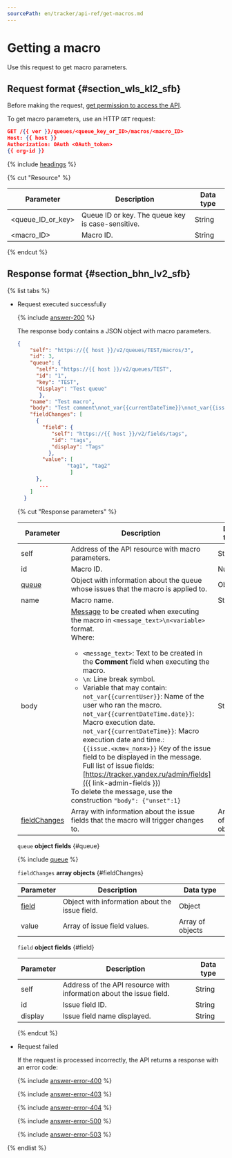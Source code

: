 ```yaml
---
sourcePath: en/tracker/api-ref/get-macros.md
---
```

# Getting a macro

Use this request to get macro parameters.

## Request format {#section_wls_kl2_sfb}

Before making the request, [get permission to access the API](concepts/access.md).

To get macro parameters, use an HTTP `GET` request:

```json
GET /{{ ver }}/queues/<queue_key_or_ID>/macros/<macro_ID>
Host: {{ host }}
Authorization: OAuth <OAuth_token>
{{ org-id }}
```

{% include [headings](../_includes/tracker/api/headings.md) %}

{% cut "Resource" %}

| Parameter | Description | Data type |
-------- | -------- | ----------
| \<queue_ID_or_key> | Queue ID or key. The queue key is case-sensitive. | String |
| \<macro_ID> | Macro ID. | String |

{% endcut %}

## Response format {#section_bhn_lv2_sfb}

{% list tabs %}

- Request executed successfully

   {% include [answer-200](../_includes/tracker/api/answer-200.md) %}

   The response body contains a JSON object with macro parameters.

   ```json
   {
       "self": "https://{{ host }}/v2/queues/TEST/macros/3",
       "id": 3,
       "queue": {
         "self": "https://{{ host }}/v2/queues/TEST",
         "id": "1",
         "key": "TEST",
         "display": "Test queue"
          },
       "name": "Test macro",
       "body": "Test comment\nnot_var{{currentDateTime}}\nnot_var{{issue.author}}",
       "fieldChanges": [
         {
           "field": {
              "self": "https://{{ host }}/v2/fields/tags",
              "id": "tags",
              "display": "Tags"
             },
           "value": [
                   "tag1", "tag2"
                    ]
         },
          ...
       ]
     }
   ```

   {% cut "Response parameters" %}

   | Parameter | Description | Data type |
   ----- | ----- | -----
   | self | Address of the API resource with macro parameters. | String |
   | id | Macro ID. | Number |
   | [queue](#queue) | Object with information about the queue whose issues that the macro is applied to. | Object |
   | name | Macro name. | String |
   | body | [Message](manager/create-macroses.md) to be created when executing the macro in ```<message_text>\n<variable>``` format.<br/>Where:<ul><li> `<message_text>`: Text to be created in the **Comment** field when executing the macro.</li><li> ``\n``: Line break symbol.</li><li> Variable that may contain:<br/>`not_var{{currentUser}}`: Name of the user who ran the macro.<br/> `not_var{{currentDateTime.date}}`: Macro execution date. <br/>`not_var{{currentDateTime}}`: Macro execution date and time.:<br/>`{{issue.<ключ_поля>}}` Key of the issue field to be displayed in the message. Full list of issue fields: [https://tracker.yandex.ru/admin/fields]({{ link-admin-fields }})</li></ul>To delete the message, use the construction `"body": {"unset":1}` | String |
   | [fieldChanges](#fieldChanges) | Array with information about the issue fields that the macro will trigger changes to. | Array of objects |

   `queue` **object fields** {#queue}

   {% include [queue](../_includes/tracker/api/queue.md) %}

   `fieldChanges` **array objects** {#fieldChanges}

   | Parameter | Description | Data type |
   -------- | -------- | ----------
   | [field](#field) | Object with information about the issue field. | Object |
   | value | Array of issue field values. | Array of objects |

   `field` **object fields** {#field}

   | Parameter | Description | Data type |
   -------- | -------- | ----------
   | self | Address of the API resource with information about the issue field. | String |
   | id | Issue field ID. | String |
   | display | Issue field name displayed. | String |

   {% endcut %}

- Request failed

   If the request is processed incorrectly, the API returns a response with an error code:

   {% include [answer-error-400](../_includes/tracker/api/answer-error-400.md) %}

   {% include [answer-error-403](../_includes/tracker/api/answer-error-403.md) %}

   {% include [answer-error-404](../_includes/tracker/api/answer-error-404.md) %}

   {% include [answer-error-500](../_includes/tracker/api/answer-error-500.md) %}

   {% include [answer-error-503](../_includes/tracker/api/answer-error-503.md) %}

{% endlist %}
